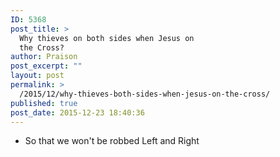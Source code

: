 ```yaml
---
ID: 5368
post_title: >
  Why thieves on both sides when Jesus on
  the Cross?
author: Praison
post_excerpt: ""
layout: post
permalink: >
  /2015/12/why-thieves-both-sides-when-jesus-on-the-cross/
published: true
post_date: 2015-12-23 18:40:36
---
```

<ul>
	<li>So that we won't be robbed Left and Right</li>
</ul>